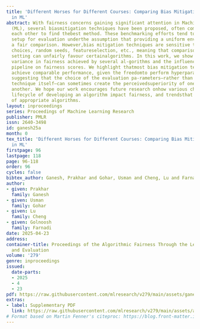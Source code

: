 ```yaml
---
title: 'Different Horses for Different Courses: Comparing Bias Mitigation Algorithms
  in ML'
abstract: With fairness concerns gaining significant attention in Machine Learning
  (ML), several biasmitigation techniques have been proposed, often compared against
  each other to find thebest method. These benchmarking efforts tend to use a common
  setup for evaluation underthe assumption that providing a uniform environment ensures
  a fair comparison. However,bias mitigation techniques are sensitive to hyperparameter
  choices, random seeds, featureselection, etc., meaning that comparison on just one
  setting can unfairly favour certainalgorithms. In this work, we show significant
  variance in fairness achieved by several al-gorithms and the influence of the learning
  pipeline on fairness scores. We highlight thatmost bias mitigation techniques can
  achieve comparable performance, given the freedomto perform hyperparameter optimization,
  suggesting that the choice of the evaluation pa-rameters—rather than the mitigation
  technique itself—can sometimes create the perceivedsuperiority of one method over
  another. We hope our work encourages future research onhow various choices in the
  lifecycle of developing an algorithm impact fairness, and trendsthat guide the selection
  of appropriate algorithms.
layout: inproceedings
series: Proceedings of Machine Learning Research
publisher: PMLR
issn: 2640-3498
id: ganesh25a
month: 0
tex_title: 'Different Horses for Different Courses: Comparing Bias Mitigation Algorithms
  in ML'
firstpage: 96
lastpage: 118
page: 96-118
order: 96
cycles: false
bibtex_author: Ganesh, Prakhar and Gohar, Usman and Cheng, Lu and Farnadi, Golnoosh
author:
- given: Prakhar
  family: Ganesh
- given: Usman
  family: Gohar
- given: Lu
  family: Cheng
- given: Golnoosh
  family: Farnadi
date: 2025-04-23
address:
container-title: Proceedings of the Algorithmic Fairness Through the Lens of Metrics
  and Evaluation
volume: '279'
genre: inproceedings
issued:
  date-parts:
  - 2025
  - 4
  - 23
pdf: https://raw.githubusercontent.com/mlresearch/v279/main/assets/ganesh25a/ganesh25a.pdf
extras:
- label: Supplementary PDF
  link: https://raw.githubusercontent.com/mlresearch/v279/main/assets/assets/ganesh25a/ganesh25a-supp.pdf
# Format based on Martin Fenner's citeproc: https://blog.front-matter.io/posts/citeproc-yaml-for-bibliographies/
---
```

